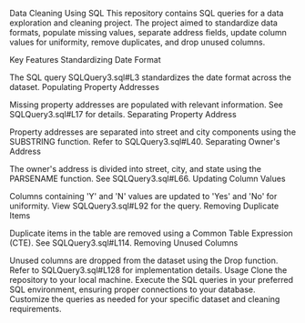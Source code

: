 Data Cleaning Using SQL
This repository contains SQL queries for a data exploration and cleaning project. The project aimed to standardize data formats, populate missing values, separate address fields, update column values for uniformity, remove duplicates, and drop unused columns.

Key Features
Standardizing Date Format

The SQL query SQLQuery3.sql#L3 standardizes the date format across the dataset.
Populating Property Addresses

Missing property addresses are populated with relevant information. See SQLQuery3.sql#L17 for details.
Separating Property Address

Property addresses are separated into street and city components using the SUBSTRING function. Refer to SQLQuery3.sql#L40.
Separating Owner's Address

The owner's address is divided into street, city, and state using the PARSENAME function. See SQLQuery3.sql#L66.
Updating Column Values

Columns containing 'Y' and 'N' values are updated to 'Yes' and 'No' for uniformity. View SQLQuery3.sql#L92 for the query.
Removing Duplicate Items

Duplicate items in the table are removed using a Common Table Expression (CTE). See SQLQuery3.sql#L114.
Removing Unused Columns

Unused columns are dropped from the dataset using the Drop function. Refer to SQLQuery3.sql#L128 for implementation details.
Usage
Clone the repository to your local machine.
Execute the SQL queries in your preferred SQL environment, ensuring proper connections to your database.
Customize the queries as needed for your specific dataset and cleaning requirements.
